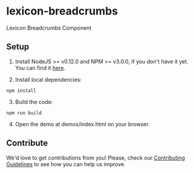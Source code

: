 # lexicon-breadcrumbs

Lexicon Breadcrumbs Component

## Setup

1. Install NodeJS >= v0.12.0 and NPM >= v3.0.0, if you don't have it yet. You
can find it [here](https://nodejs.org).

2. Install local dependencies:

  ```
  npm install
  ```

3. Build the code:

  ```
  npm run build
  ```

4. Open the demo at demos/index.html on your browser.

## Contribute

We'd love to get contributions from you! Please, check our [Contributing Guidelines](CONTRIBUTING.md) to see how you can help us improve.
